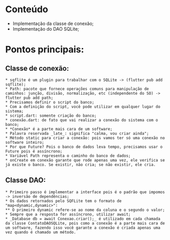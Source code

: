 # Conteúdo
* Implementação da classe de conexão;
* Implementação do DAO SQLite;

# Pontos principais:

## Classe de conexão:
    * sqflite é um plugin para trabalhar com o SQLite -> (flutter pub add sqflite);
    * Path: pacote que fornece operações comuns para manipulação de caminhos: junção, divisão, normalização, etc (independente do SO) -> flutter pub add path;
    * Precisamos definir o script do banco;
    * Com a definição do script, você pode utilizar em qualquer lugar do sistema;
    * script.dart: somente criação do banco;
    * conexão.dart: de fato que vai realizar a conexão do sistema com o banco;
    * *Conexão* é a parte mais cara de um software;
    * Palavra reservada _late_: significa "calma, vou criar ainda";
    * Método static para criar a conexão: pois vamos ter só uma conexão no software inteiro;
    * Por que Future? Pois o banco de dados leva tempo, precisamos usar o Future pois é assíncrono;
    * Variável Path representa o caminho do banco de dados;
    * onCreate em conexão garante que rode apenas uma vez, ele verifica se já existe o banco. Se existir, não cria; se não existir, ele cria.

## Classe DAO:
    * Primeiro passo é implementar a interface pois é o padrão que impomos -> inversão de dependências;
    * Os dados retornados pelo SQFLite tem o formato de "map<dynamic,dynamic>":
    ** O primeiro dynamic refere-se ao nome da coluna e o segundo o valor;
    * Sempre que a resposta for assíncrono, utilizar await;
    * _Database db = await Conexao.criar();_ é utilizado em cada chamada da classe ContatoDAOSQLite, pois como a conexão é a parte mais cara de um software, fazendo isso você garante a conexão é criada apenas uma vez quando é chamado um método.